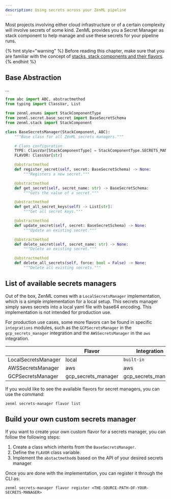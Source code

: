 ```yaml
---
description: Using secrets across your ZenML pipeline
---
```


Most projects involving either cloud infrastructure or of a certain complexity
will involve secrets of some kind. ZenML provides you a Secret Manager as 
stack component to help manage and use these secrets for your pipeline runs.

{% hint style="warning" %}
Before reading this chapter, make sure that you are familiar with the 
concept of [stacks, stack components and their flavors](./introduction.md).  
{% endhint %}

## Base Abstraction

...

```python
from abc import ABC, abstractmethod
from typing import ClassVar, List

from zenml.enums import StackComponentType
from zenml.secret.base_secret import BaseSecretSchema
from zenml.stack import StackComponent

class BaseSecretsManager(StackComponent, ABC):
    """Base class for all ZenML secrets managers."""

    # Class configuration
    TYPE: ClassVar[StackComponentType] = StackComponentType.SECRETS_MANAGER
    FLAVOR: ClassVar[str]

    @abstractmethod
    def register_secret(self, secret: BaseSecretSchema) -> None:
        """Registers a new secret."""

    @abstractmethod
    def get_secret(self, secret_name: str) -> BaseSecretSchema:
        """Gets the value of a secret."""

    @abstractmethod
    def get_all_secret_keys(self) -> List[str]:
        """Get all secret keys."""

    @abstractmethod
    def update_secret(self, secret: BaseSecretSchema) -> None:
        """Update an existing secret."""

    @abstractmethod
    def delete_secret(self, secret_name: str) -> None:
        """Delete an existing secret."""

    @abstractmethod
    def delete_all_secrets(self, force: bool = False) -> None:
        """Delete all existing secrets."""
```

## List of available secrets managers

Out of the box, ZenML comes with a `LocalSecretsManager` implementation, which 
is a simple implementation for a local setup. This secrets manager simply saves 
secrets into a local yaml file with base64 encoding. This implementation is
not intended for production use.

For production use cases, some more flavors can be found in specific 
`integrations` modules, such as the `GCPSecretsManager` in the 
`gcp_secrets_manager` integration and the `AWSSecretsManager` in the 
`aws` integration.

|                     | Flavor               | Integration         |
|---------------------|----------------------|---------------------|
| LocalSecretsManager | local                | `built-in`          |
| AWSSecretsManager   | aws                  | aws                 |
| GCPSecretsManager   | gcp_secrets_manager  | gcp_secrets_manager |

If you would like to see the available flavors for secret managers, you can 
use the command:

```shell
zenml secrets-manager flavor list
```

## Build your own custom secrets manager

If you want to create your own custom flavor for a secrets manager, you can 
follow the following steps:

1. Create a class which inherits from the `BaseSecretsManager`.
2. Define the `FLAVOR` class variable.
3. Implement the `abstactmethod`s based on the API of your desired secrets 
manager

Once you are done with the implementation, you can register it through the CLI 
as:

```shell
zenml secrets-manager flavor register <THE-SOURCE-PATH-OF-YOUR-SECRETS-MANAGER>
```

